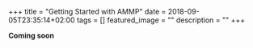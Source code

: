 +++
title =  "Getting Started with AMMP"
date = 2018-09-05T23:35:14+02:00
tags = []
featured_image = ""
description = ""
+++

**Coming soon**